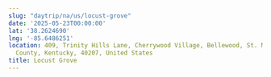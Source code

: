 ```yaml
---
slug: "daytrip/na/us/locust-grove"
date: '2025-05-23T00:00:00'
lat: '38.2624690'
lng: '-85.6486251'
location: 409, Trinity Hills Lane, Cherrywood Village, Bellewood, St. Matthews, Jefferson
  County, Kentucky, 40207, United States
title: Locust Grove
---
```




